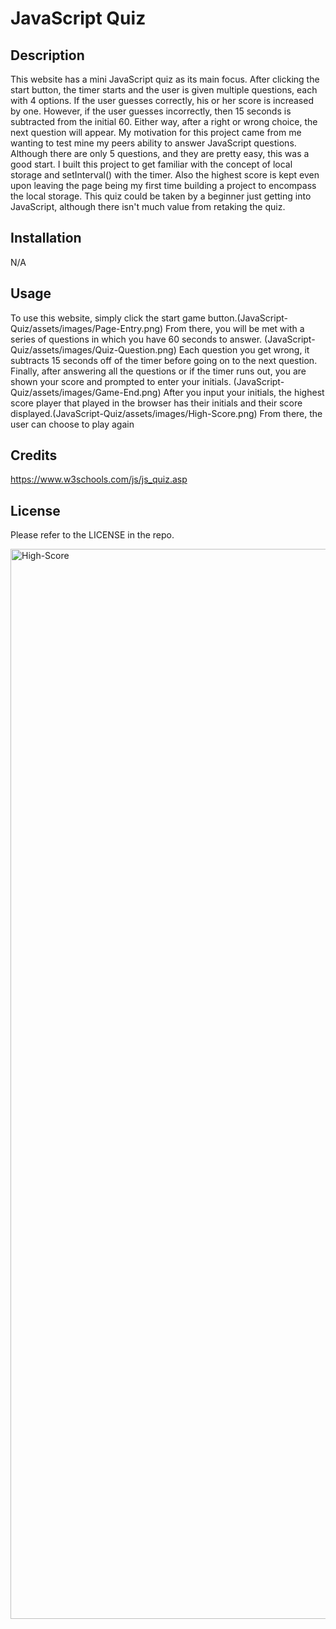 # JavaScript Quiz

## Description

This website has a mini JavaScript quiz as its main focus. After clicking the start button, the timer starts and the user is given multiple questions, each with 4 options. If the user guesses correctly, his or her score is increased by one. However, if the user guesses incorrectly, then 15 seconds is subtracted from the initial 60. Either way, after a right or wrong choice, the next question will appear. My motivation for this project came from me wanting to test mine my peers ability to answer JavaScript questions. Although there are only 5 questions, and they are pretty easy, this was a good start. I built this project to get familiar with the concept of local storage and setInterval() with the timer. Also the highest score is kept even upon leaving the page being my first time building a project to encompass the local storage. This quiz could be taken by a beginner just getting into JavaScript, although there isn't much value from retaking the quiz. 

## Installation

N/A

## Usage

To use this website, simply click the start game button.(JavaScript-Quiz/assets/images/Page-Entry.png) From there, you will be met with a series of questions in which you have 60 seconds to answer. (JavaScript-Quiz/assets/images/Quiz-Question.png) Each question you get wrong, it subtracts 15 seconds off of the timer before going on to the next question. Finally, after answering all the questions or if the timer runs out, you are shown your score and prompted to enter your initials. (JavaScript-Quiz/assets/images/Game-End.png) After you input your initials, the highest score player that played in the browser has their initials and their score displayed.(JavaScript-Quiz/assets/images/High-Score.png) From there, the user can choose to play again

## Credits

https://www.w3schools.com/js/js_quiz.asp

## License

Please refer to the LICENSE in the repo.

<img width="1712" alt="High-Score" src="https://github.com/JohnA98/JavaScript-Quiz/assets/111317228/c349ae7c-a00d-41b3-9d17-5b4bf81cb786">
